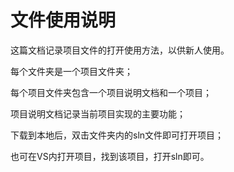 # 文件使用说明

这篇文档记录项目文件的打开使用方法，以供新人使用。

每个文件夹是一个项目文件夹；

每个项目文件夹包含一个项目说明文档和一个项目；

项目说明文档记录当前项目实现的主要功能；

下载到本地后，双击文件夹内的sln文件即可打开项目；

也可在VS内打开项目，找到该项目，打开sln即可。